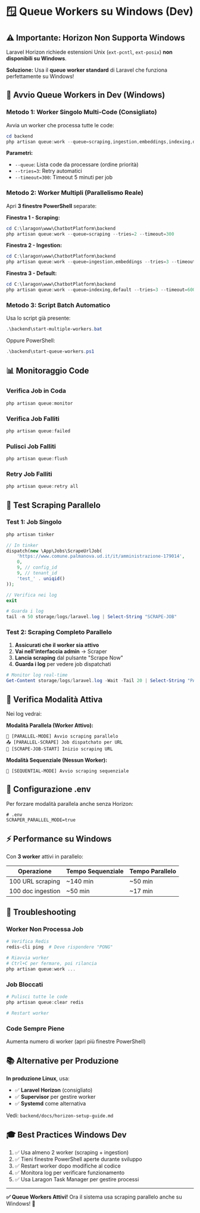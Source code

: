 # 🪟 Queue Workers su Windows (Dev)

## ⚠️ Importante: Horizon Non Supporta Windows

Laravel Horizon richiede estensioni Unix (`ext-pcntl`, `ext-posix`) **non disponibili su Windows**.

**Soluzione:** Usa il **queue worker standard** di Laravel che funziona perfettamente su Windows!

## 🚀 Avvio Queue Workers in Dev (Windows)

### Metodo 1: Worker Singolo Multi-Code (Consigliato)

Avvia un worker che processa tutte le code:

```powershell
cd backend
php artisan queue:work --queue=scraping,ingestion,embeddings,indexing,default --tries=3 --timeout=300
```

**Parametri:**
- `--queue`: Lista code da processare (ordine priorità)
- `--tries=3`: Retry automatici
- `--timeout=300`: Timeout 5 minuti per job

### Metodo 2: Worker Multipli (Parallelismo Reale)

Apri **3 finestre PowerShell** separate:

**Finestra 1 - Scraping:**
```powershell
cd C:\laragon\www\ChatbotPlatform\backend
php artisan queue:work --queue=scraping --tries=2 --timeout=300
```

**Finestra 2 - Ingestion:**
```powershell
cd C:\laragon\www\ChatbotPlatform\backend
php artisan queue:work --queue=ingestion,embeddings --tries=3 --timeout=1800
```

**Finestra 3 - Default:**
```powershell
cd C:\laragon\www\ChatbotPlatform\backend
php artisan queue:work --queue=indexing,default --tries=3 --timeout=600
```

### Metodo 3: Script Batch Automatico

Usa lo script già presente:

```powershell
.\backend\start-multiple-workers.bat
```

Oppure PowerShell:

```powershell
.\backend\start-queue-workers.ps1
```

## 📊 Monitoraggio Code

### Verifica Job in Coda

```powershell
php artisan queue:monitor
```

### Verifica Job Falliti

```powershell
php artisan queue:failed
```

### Pulisci Job Falliti

```powershell
php artisan queue:flush
```

### Retry Job Falliti

```powershell
php artisan queue:retry all
```

## 🧪 Test Scraping Parallelo

### Test 1: Job Singolo

```powershell
php artisan tinker
```

```php
// In tinker
dispatch(new \App\Jobs\ScrapeUrlJob(
    'https://www.comune.palmanova.ud.it/it/amministrazione-179014',
    0,
    9, // config_id
    9, // tenant_id
    'test_' . uniqid()
));

// Verifica nei log
exit
```

```powershell
# Guarda i log
tail -n 50 storage/logs/laravel.log | Select-String "SCRAPE-JOB"
```

### Test 2: Scraping Completo Parallelo

1. **Assicurati che il worker sia attivo**
2. **Vai nell'interfaccia admin** → Scraper
3. **Lancia scraping** dal pulsante "Scrape Now"
4. **Guarda i log** per vedere job dispatchati

```powershell
# Monitor log real-time
Get-Content storage/logs/laravel.log -Wait -Tail 20 | Select-String "PARALLEL-"
```

## 🎯 Verifica Modalità Attiva

Nei log vedrai:

**Modalità Parallela (Worker Attivo):**
```
🚀 [PARALLEL-MODE] Avvio scraping parallelo
📤 [PARALLEL-SCRAPE] Job dispatchato per URL
🚀 [SCRAPE-JOB-START] Inizio scraping URL
```

**Modalità Sequenziale (Nessun Worker):**
```
📝 [SEQUENTIAL-MODE] Avvio scraping sequenziale
```

## 🔧 Configurazione .env

Per forzare modalità parallela anche senza Horizon:

```env
# .env
SCRAPER_PARALLEL_MODE=true
```

## ⚡ Performance su Windows

Con **3 worker** attivi in parallelo:

| Operazione | Tempo Sequenziale | Tempo Parallelo |
|------------|-------------------|-----------------|
| 100 URL scraping | ~140 min | ~50 min |
| 100 doc ingestion | ~50 min | ~17 min |

## 🐛 Troubleshooting

### Worker Non Processa Job

```powershell
# Verifica Redis
redis-cli ping  # Deve rispondere "PONG"

# Riavvia worker
# Ctrl+C per fermare, poi rilancia
php artisan queue:work ...
```

### Job Bloccati

```powershell
# Pulisci tutte le code
php artisan queue:clear redis

# Restart worker
```

### Code Sempre Piene

Aumenta numero di worker (apri più finestre PowerShell)

## 📚 Alternative per Produzione

**In produzione Linux**, usa:
- ✅ **Laravel Horizon** (consigliato)
- ✅ **Supervisor** per gestire worker
- ✅ **Systemd** come alternativa

Vedi: `backend/docs/horizon-setup-guide.md`

## 🎓 Best Practices Windows Dev

1. ✅ Usa almeno 2 worker (scraping + ingestion)
2. ✅ Tieni finestre PowerShell aperte durante sviluppo
3. ✅ Restart worker dopo modifiche al codice
4. ✅ Monitora log per verificare funzionamento
5. ✅ Usa Laragon Task Manager per gestire processi

---

**✅ Queue Workers Attivi!** Ora il sistema usa scraping parallelo anche su Windows! 🚀

